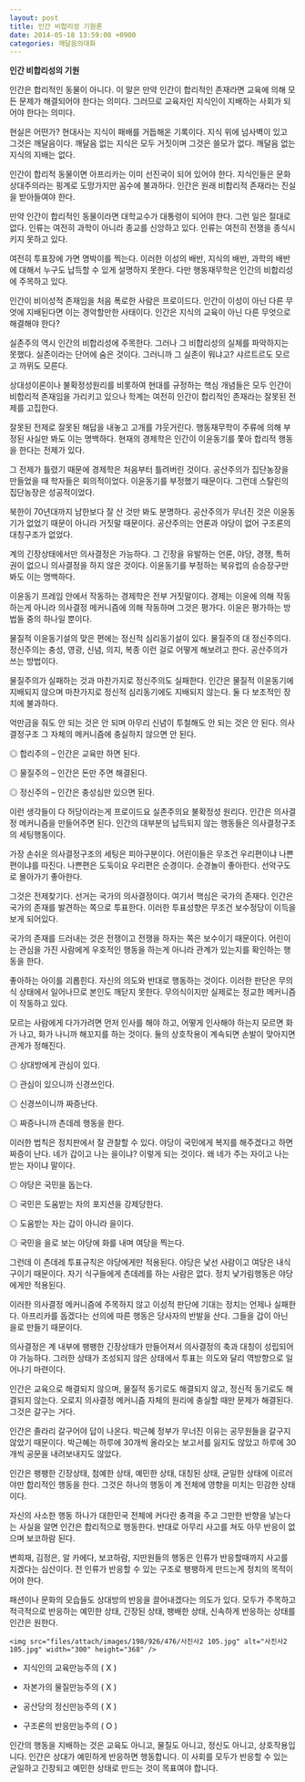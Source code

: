 ```yaml
---
layout: post
title: 인간 비합리성 기원론
date: 2014-05-18 13:59:08 +0900
categories: 깨달음의대화
---
```

**인간 비합리성의 기원** 

  


인간은 합리적인 동물이 아니다. 이 말은 만약 인간이 합리적인 존재라면 교육에 의해 모든 문제가 해결되어야 한다는 의미다. 그러므로 교육자인 지식인이 지배하는 사회가 되어야 한다는 의미다. 

  


현실은 어떤가? 현대사는 지식이 패배를 거듭해온 기록이다. 지식 위에 넘사벽이 있고 그것은 깨달음이다. 깨달음 없는 지식은 모두 거짓이며 그것은 쓸모가 없다. 깨달음 없는 지식의 지배는 없다. 

  


인간이 합리적 동물이면 아프리카는 이미 선진국이 되어 있어야 한다. 지식인들은 문화상대주의라는 핑계로 도망가지만 꼼수에 불과하다. 인간은 원래 비합리적 존재라는 진실을 받아들여야 한다. 

  


만약 인간이 합리적인 동물이라면 대학교수가 대통령이 되어야 한다. 그런 일은 절대로 없다. 인류는 여전히 과학이 아니라 종교를 신앙하고 있다. 인류는 여전히 전쟁을 종식시키지 못하고 있다. 

  


여전히 투표장에 가면 명박이를 찍는다. 이러한 이성의 배반, 지식의 배반, 과학의 배반에 대해서 누구도 납득할 수 있게 설명하지 못한다. 다만 행동재무학은 인간의 비합리성에 주목하고 있다. 

  


인간이 비이성적 존재임을 처음 폭로한 사람은 프로이드다. 인간이 이성이 아닌 다른 무엇에 지배된다면 이는 경악할만한 사태이다. 인간은 지식의 교육이 아닌 다른 무엇으로 해결해야 한다? 

  


실존주의 역시 인간의 비합리성에 주목한다. 그러나 그 비합리성의 실체를 파악하지는 못했다. 실존이라는 단어에 숨은 것이다. 그러니까 그 실존이 뭐냐고? 샤르트르도 모르고 까뮈도 모른다.

  


상대성이론이나 불확정성원리를 비롯하여 현대를 규정하는 핵심 개념들은 모두 인간이 비합리적 존재임을 가리키고 있으나 학계는 여전히 인간이 합리적인 존재라는 잘못된 전제를 고집한다. 

  


잘못된 전제로 잘못된 해답을 내놓고 고개를 갸웃거린다. 행동재무학이 주류에 의해 부정된 사실만 봐도 이는 명백하다. 현재의 경제학은 인간이 이윤동기를 쫓아 합리적 행동을 한다는 전제가 있다.

  


그 전제가 틀렸기 때문에 경제학은 처음부터 틀려버린 것이다. 공산주의가 집단농장을 만들었을 때 학자들은 회의적이었다. 이윤동기를 부정했기 때문이다. 그런데 스탈린의 집단농장은 성공적이었다. 

  


북한이 70년대까지 남한보다 잘 산 것만 봐도 분명하다. 공산주의가 무너진 것은 이윤동기가 없었기 때문이 아니라 거짓말 때문이다. 공산주의는 언론과 야당이 없어 구조론의 대칭구조가 없었다. 

  


계의 긴장상태에서만 의사결정은 가능하다. 그 긴장을 유발하는 언론, 야당, 경쟁, 특허권이 없으니 의사결정을 하지 않은 것이다. 이윤동기를 부정하는 북유럽의 승승장구만 봐도 이는 명백하다. 

  


이윤동기 프레임 안에서 작동하는 경제학은 전부 거짓말이다. 경제는 이윤에 의해 작동하는게 아니라 의사결정 메커니즘에 의해 작동하며 그것은 평가다. 이윤은 평가하는 방법들 중의 하나일 뿐이다.

  


물질적 이윤동기설의 맞은 편에는 정신적 심리동기설이 있다. 물질주의 대 정신주의다. 정신주의는 충성, 영광, 신념, 의지, 복종 이런 걸로 어떻게 해보려고 한다. 공산주의가 쓰는 방법이다.

  


물질주의가 실패하는 것과 마찬가지로 정신주의도 실패한다. 인간은 물질적 이윤동기에 지배되지 않으며 마찬가지로 정신적 심리동기에도 지배되지 않는다. 둘 다 보조적인 장치에 불과하다. 

  


억만금을 줘도 안 되는 것은 안 되며 아무리 신념이 투철해도 안 되는 것은 안 된다. 의사결정구조 그 자체의 메커니즘에 충실하지 않으면 안 된다. 

  


◎ 합리주의 – 인간은 교육만 하면 된다.   
       
◎ 물질주의 – 인간은 돈만 주면 해결된다.   
       
◎ 정신주의 – 인간은 충성심만 있으면 된다. 

  


이런 생각들이 다 허당이라는게 프로이드요 실존주의요 불확정성 원리다. 인간은 의사결정 메커니즘을 만들어주면 된다. 인간의 대부분의 납득되지 않는 행동들은 의사결정구조의 세팅행동이다. 

  


가장 손쉬운 의사결정구조의 세팅은 피아구분이다. 어린이들은 무조건 우리편이냐 나쁜편이냐를 따진다. 나쁜편은 도둑이요 우리편은 순경이다. 순경놀이 좋아한다. 선악구도로 몰아가기 좋아한다.

  


그것은 전제찾기다. 선거는 국가의 의사결정이다. 여기서 핵심은 국가의 존재다. 인간은 국가의 존재를 발견하는 쪽으로 투표한다. 이러한 투표성향은 무조건 보수정당이 이득을 보게 되어있다. 

  


국가의 존재를 드러내는 것은 전쟁이고 전쟁을 하자는 쪽은 보수이기 때문이다. 어린이는 관심을 가진 사람에게 우호적인 행동을 하는게 아니라 관계가 있는지를 확인하는 행동을 한다. 

  


좋아하는 아이를 괴롭힌다. 자신의 의도와 반대로 행동하는 것이다. 이러한 판단은 무의식 상태에서 일어나므로 본인도 깨닫지 못한다. 무의식이지만 실제로는 정교한 메커니즘이 작동하고 있다. 

  


모르는 사람에게 다가가려면 먼저 인사를 해야 하고, 어떻게 인사해야 하는지 모르면 화가 나고, 화가 나니까 해꼬지를 하는 것이다. 둘의 상호작용이 계속되면 손발이 맞아지면 관게가 정해진다. 

  


◎ 상대방에게 관심이 있다.   
      
◎ 관심이 있으니까 신경쓰인다.   
      
◎ 신경쓰이니까 짜증난다.   
      
◎ 짜증나니까 츤데레 행동을 한다. 

  


이러한 법칙은 정치판에서 잘 관찰할 수 있다. 야당이 국민에게 복지를 해주겠다고 하면 짜증이 난다. 네가 갑이고 나는 을이냐? 이렇게 되는 것이다. 왜 네가 주는 자이고 나는 받는 자이냐 말이다.

  


◎ 야당은 국민을 돕는다.   
      
◎ 국민은 도움받는 자의 포지션을 강제당한다.   
      
◎ 도움받는 자는 갑이 아니라 을이다.   
      
◎ 국민을 을로 보는 야당에 화를 내며 여당을 찍는다. 

  


그런데 이 츤데레 투표규칙은 야당에게만 적용된다. 야당은 낯선 사람이고 여당은 내식구이기 때문이다. 자기 식구들에게 츤데레를 하는 사람은 없다. 정치 낯가림행동은 야당에게만 적용된다. 

  


이러한 의사결정 메커니즘에 주목하지 않고 이성적 판단에 기대는 정치는 언제나 실패한다. 아프리카를 돕겠다는 선의에 따른 행동은 당사자의 반발을 산다. 그들을 갑이 아닌 을로 만들기 때문이다. 

  


의사결정은 계 내부에 팽팽한 긴장상태가 만들어져서 의사결정의 축과 대칭이 성립되어야 가능하다. 그러한 상태가 조성되지 않은 상태에서 투표는 의도와 달리 역방향으로 일어나기 마련이다.

  


인간은 교육으로 해결되지 않으며, 물질적 동기로도 해결되지 않고, 정신적 동기로도 해결되지 않는다. 오로지 의사결정 메커니즘 자체의 원리에 충실할 때만 문제가 해결된다. 그것은 갈구는 거다.

  


인간은 졸라리 갈구어야 답이 나온다. 박근혜 정부가 무너진 이유는 공무원들을 갈구지 않았기 때문이다. 박근혜는 하루에 30개씩 올라오는 보고서를 잃지도 않았고 하루에 30개씩 공문을 내려보내지도 않았다. 

  


인간은 팽팽한 긴장상태, 첨예한 상태, 예민한 상태, 대칭된 상태, 균일한 상태에 이르러야만 합리적인 행동을 한다. 그것은 하나의 행동이 계 전체에 영향을 미치는 민감한 상태이다. 

  


자신의 사소한 행동 하나가 대한민국 전체에 커다란 충격을 주고 그만한 반향을 낳는다는 사실을 알면 인간은 합리적으로 행동한다. 반대로 아무리 사고를 쳐도 아무 반응이 없으며 보코하람 된다. 

  


변희재, 김정은, 알 카에다, 보코하람, 지만원들의 행동은 인류가 반응할때까지 사고를 치겠다는 심산이다. 전 인류가 반응할 수 있는 구조로 팽팽하게 만드는게 정치의 목적이어야 한다. 

  


패션이나 문화의 모습들도 상대방의 반응을 끌어내겠다는 의도가 있다. 모두가 주목하고 적극적으로 반응하는 예민한 상태, 긴장된 상태, 팽배한 상태, 신속하게 반응하는 상태를 인간은 원한다. 

  



 

    <img src="files/attach/images/198/926/476/사진사2 105.jpg" alt="사진사2 105.jpg" width="300" height="368" /> 

  


* 지식인의 교육만능주의 ( X )

* 자본가의 물질만능주의 ( X )

* 공산당의 정신만능주의 ( X )

* 구조론의 반응만능주의 ( O )

  


인간의 행동을 지배하는 것은 교육도 아니고, 물질도 아니고, 정신도 아니고, 상호작용입니다. 인간은 상대가 예민하게 반응하면 행동합니다. 이 사회를 모두가 반응할 수 있는 균일하고 긴장되고 예민한 상태로 만드는 것이 목표여야 합니다.